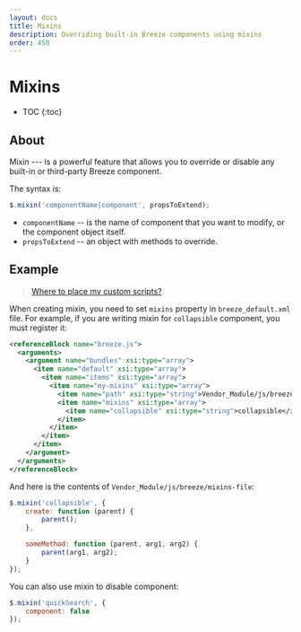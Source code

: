 ```yaml
---
layout: docs
title: Mixins
description: Overriding built-in Breeze components using mixins
order: 450
---
```


# Mixins

* TOC
{:toc}

## About

Mixin --- is a powerful feature that allows you to override or disable any built-in
or third-party Breeze component.

The syntax is:

```js
$.mixin('componentName|component', propsToExtend);
```

 -  `componentName` -- is the name of component that you want to modify,
    or the component object itself.
 -  `propsToExtend` -- an object with methods to override.

## Example

> [Where to place my custom scripts?](custom-javascript)

When creating mixin, you need to set `mixins` property in `breeze_default.xml` file.
For example, if you are writing mixin for `collapsible` component, you must
register it:

```xml
<referenceBlock name="breeze.js">
  <arguments>
    <argument name="bundles" xsi:type="array">
      <item name="default" xsi:type="array">
        <item name="items" xsi:type="array">
          <item name="my-mixins" xsi:type="array">
            <item name="path" xsi:type="string">Vendor_Module/js/breeze/mixins-file</item>
            <item name="mixins" xsi:type="array">
              <item name="collapsible" xsi:type="string">collapsible</item>
            </item>
          </item>
        </item>
      </item>
    </argument>
  </arguments>
</referenceBlock>
```

And here is the contents of `Vendor_Module/js/breeze/mixins-file`:

```js
$.mixin('collapsible', {
    create: function (parent) {
        parent();
    },

    someMethod: function (parent, arg1, arg2) {
        parent(arg1, arg2);
    }
});
```

You can also use mixin to disable component:

```js
$.mixin('quickSearch', {
    component: false
});
```
